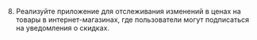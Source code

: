 8. Реализуйте приложение для отслеживания изменений в ценах на товары в интернет-магазинах, где пользователи могут подписаться на уведомления о скидках.